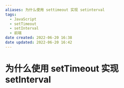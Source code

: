 ```yaml
---
aliases: 为什么使用 settimeout 实现 setinterval
tags:
  - JavaScript
  - setTimeout
  - setInterval
  - 前端
date created: 2022-06-20 16:38
date updated: 2022-06-20 16:42
---
```


# 为什么使用 setTimeout 实现 setInterval
